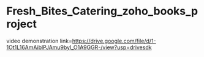 # Fresh_Bites_Catering_zoho_books_project


video demonstration link=https://drive.google.com/file/d/1-1Ot1L16AmAiblPJAmu9byl_O1A9GGR-/view?usp=drivesdk
